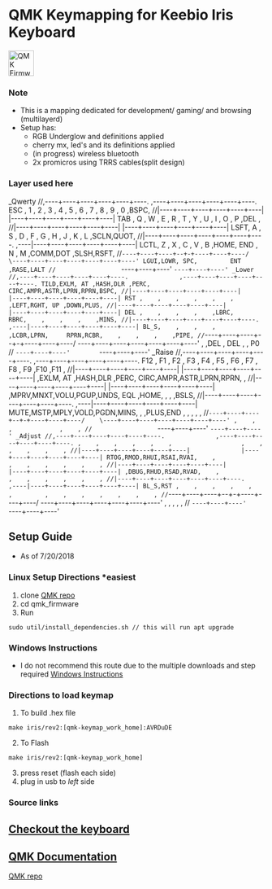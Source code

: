 # QMK Keymapping for Keebio Iris Keyboard

<img src="https://qmk.fm/qmk_icon_48.png" alt="QMK Firmware" style="width:50px;"></img>

### Note
* This is a mapping dedicated for development/ gaming/ and browsing (multilayerd)
* Setup has:
    * RGB Underglow and definitions applied
    * cherry mx, led's and its definitions applied
    * (in progress) wireless bluetooth
    * 2x promicros using TRRS cables(split design)
### Layer used here

_Qwerty
  //,----+----+----+----+----+----.              ,----+----+----+----+----+----.
     ESC , 1  , 2  , 3  , 4  , 5  ,                6  , 7  , 8  , 9  , 0  ,BSPC,
  //|----+----+----+----+----+----|              |----+----+----+----+----+----|
     TAB , Q  , W  , E  , R  , T  ,                Y  , U  , I  , O  , P  ,DEL ,
  //|----+----+----+----+----+----|              |----+----+----+----+----+----|
     LSFT, A  , S  , D  , F  , G  ,                H  , J  , K  , L  ,SCLN,QUOT,
  //|----+----+----+----+----+----+----.    ,----|----+----+----+----+----+----|
     LCTL, Z  , X  , C  , V  , B  ,HOME,     END , N  , M  ,COMM,DOT ,SLSH,RSFT,
  //`----+----+----+--+-+----+----+----/    \----+----+----+----+----+----+----'
                       LGUI,LOWR, SPC,         ENT ,RASE,LALT
  //                  `----+----+----'        `----+----+----'
_Lower
  //,----+----+----+----+----+----.              ,----+----+----+----+----+----.
     TILD,EXLM, AT ,HASH,DLR ,PERC,               CIRC,AMPR,ASTR,LPRN,RPRN,BSPC,
  //|----+----+----+----+----+----|              |----+----+----+----+----+----|
     RST ,    ,    ,    ,    ,    ,                   ,LEFT,RGHT, UP ,DOWN,PLUS,
  //|----+----+----+----+----+----|              |----+----+----+----+----+----|
     DEL ,    ,    ,    ,    ,LBRC,               RBRC,    ,    ,    ,    ,MINS,
  //|----+----+----+----+----+----+----.    ,----|----+----+----+----+----+----|
     BL_S,    ,    ,    ,    ,LCBR,LPRN,     RPRN,RCBR,    ,    ,    ,    ,PIPE,
  //`----+----+----+--+-+----+----+----/    \----+----+----+----+----+----+----'
                           ,    ,DEL ,         DEL ,    , P0
  //                  `----+----+----'        `----+----+----'
_Raise
  //,----+----+----+----+----+----.              ,----+----+----+----+----+----.
     F12 , F1 , F2 , F3 , F4 , F5 ,                F6 , F7 , F8 , F9 ,F10 ,F11 ,
  //|----+----+----+----+----+----|              |----+----+----+----+----+----|
         ,EXLM, AT ,HASH,DLR ,PERC,               CIRC,AMPR,ASTR,LPRN,RPRN,    ,
  //|----+----+----+----+----+----|              |----+----+----+----+----+----|
         ,MPRV,MNXT,VOLU,PGUP,UNDS,               EQL ,HOME,    ,    ,    ,BSLS,
  //|----+----+----+----+----+----+----.    ,----|----+----+----+----+----+----|
     MUTE,MSTP,MPLY,VOLD,PGDN,MINS,    ,         ,PLUS,END ,    ,    ,    ,    ,
  //`----+----+----+--+-+----+----+----/    \----+----+----+----+----+----+----'
                           ,    ,    ,             ,    ,
  //                  `----+----+----'        `----+----+----'
_Adjust
  //,----+----+----+----+----+----.              ,----+----+----+----+----+----.
         ,    ,    ,    ,    ,    ,                   ,    ,    ,    ,    ,    ,
  //|----+----+----+----+----+----|              |----+----+----+----+----+----|
     RTOG,RMOD,RHUI,RSAI,RVAI,    ,                   ,    ,    ,    ,    ,    ,
  //|----+----+----+----+----+----|              |----+----+----+----+----+----|
         ,DBUG,RHUD,RSAD,RVAD,    ,                   ,    ,    ,    ,    ,    ,
  //|----+----+----+----+----+----+----.    ,----|----+----+----+----+----+----|
     BL_S,RST ,    ,    ,    ,    ,    ,         ,    ,    ,    ,    ,    ,    ,
  //`----+----+----+--+-+----+----+----/    \----+----+----+----+----+----+----'
                           ,    ,    ,             ,    ,
  //                  `----+----+----'        `----+----+----'

## Setup Guide
* As of 7/20/2018

### Linux Setup Directions *easiest
1) clone [QMK repo](https://github.com/qmk/qmk_firmware)
2) cd qmk_firmware
3) Run
```
sudo util/install_dependencies.sh // this will run apt upgrade
```
### Windows Instructions
* I do not recommend this route due to the multiple downloads and step required
[Windows Instructions](https://github.com/CampAsAChamp/LetsSplitWindowsGuide/blob/master/Setting%20Up.md)
### Directions to load keymap
1) To build .hex file
```
make iris/rev2:[qmk-keymap_work_home]:AVRDuDE
```

2) To Flash
```
make iris/rev2:[qmk-keymap_work_home]
```
3) press reset (flash each side)
4) plug in usb to *left* side

### Source links
[Checkout the keyboard](https://keeb.io/products/iris-keyboard-split-ergonomic-keyboard?variant=2650673709086)
---
[QMK Documentation](https://docs.qmk.fm/#/)
---
[QMK repo](https://github.com/qmk/qmk_firmware)
